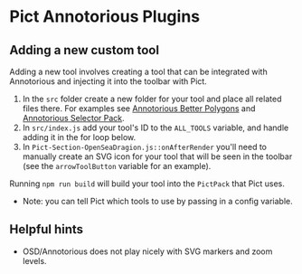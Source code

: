 # Pict Annotorious Plugins

## Adding a new custom tool

Adding a new tool involves creating a tool that can be integrated with Annotorious and injecting it into the toolbar with Pict. 

1. In the `src` folder create a new folder for your tool and place all related files there. For examples see [Annotorious Better Polygons](https://github.com/annotorious/annotorious-v2-plugins/tree/main/plugins/annotorious-better-polygon/src) and [Annotorious Selector Pack](https://github.com/annotorious/annotorious-v2-selector-pack/tree/main/src).
2. In `src/index.js` add your tool's ID to the `ALL_TOOLS` variable, and handle adding it in the for loop below.
3. In `Pict-Section-OpenSeaDragion.js::onAfterRender` you'll need to manually create an SVG icon for your tool that will be seen in the toolbar (see the `arrowToolButton` variable for an example).

Running `npm run build` will build your tool into the `PictPack` that Pict uses.
* Note: you can tell Pict which tools to use by passing in a config variable.


## Helpful hints

- OSD/Annotorious does not play nicely with SVG markers and zoom levels.